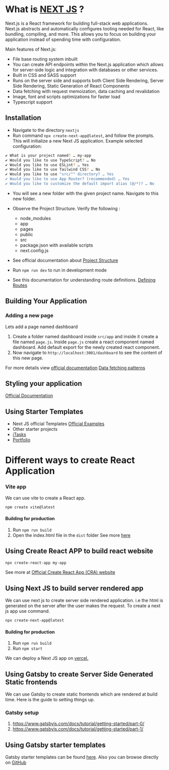# What is [NEXT JS](https://nextjs.org/) ?

Next.js is a React framework for building full-stack web applications.  
Next.js abstracts and automatically configures tooling needed for React, like bundling, compiling, and more. This allows you to focus on building your application instead of spending time with configuration.

Main features of Next.js:
- File base routing system inbuilt
- You can create API endpoints within the Next.js application which allows for server-side logic and integration with databases or other services.
- Built in CSS and SASS support
- Runs on the server side and supports both Client Side Rendering, Server Side Rendering, Static Generation of React Components
- Data fetching with request memoization, data caching and revalidation
- Image, font and scripts optimizations for faster load
- Typescript support

## Installation

- Navigate to the directory `nextjs`
- Run command  `npx create-next-app@latest`, and follow the prompts. This will initialize a new Next JS application.
  Example selected configuration:

```bash
✔ What is your project named? … my-app
✔ Would you like to use TypeScript? … No
✔ Would you like to use ESLint? … Yes
✔ Would you like to use Tailwind CSS? … No  
✔ Would you like to use "src/"" directory? … Yes
✔ Would you like to use App Router? (recommended) … Yes
✔ Would you like to customize the default import alias (@/*)? … No
```

- You will see a new folder with the given project name. Navigate to this new folder.
- Observe the Project Structure. Verify the following :
  - node_modules 
  - app
  - pages
  - public
  - src
  - package.json with available scripts
  - next.config.js
- See official documentation about [Project Structure](https://nextjs.org/docs/getting-started/project-structure)

- Run `npm run dev` to run in development mode
- See this documentation for understanding route definitions. [Defining Routes](https://nextjs.org/docs/app/building-your-application/routing/defining-routes)


## Building Your Application

### Adding a new page 
Lets add a page named dashboard 
1. Create a folder named dashboard inside `src/app` and inside it create a file named `page.js`. Inside `page.js` create a react component named dashboard. Add default export for the newly created react component. 
2. Now navigate to `http://localhost:3001/dashboard` to see the content of this new page.

For more details view [official documentation](https://nextjs.org/docs/app/building-your-application)
[Data fetching patterns](https://nextjs.org/docs/app/building-your-application/data-fetching/patterns)


## Styling your application 
[Official Documentation](https://nextjs.org/docs/app/building-your-application/styling)


## Using Starter Templates
- Next JS official Templates [Official Examples](https://github.com/vercel/next.js/tree/canary/examples)
- Other starter projects
- [iTasks](https://github.com/alsiam/iTasks/tree/main)
- [Portfolio](https://github.com/vercel/nextjs-portfolio-starter/tree/main)



# Different ways to create React Application 

### Vite app

We can use vite to create a React app.
```bash
npm create vite@latest
```

#### Building for production
  1. Run `npm run build`
  2. Open the index.html file in the `dist` folder 
See more [here](https://vitejs.dev/guide/)

## Using Create React APP to build react website

```bash
npx create-react-app my-app
```
See more at [Official Create React App (CRA) website](https://create-react-app.dev/)


## Using Next JS to build server rendered app
We can use next js to create server side rendered application. i.e the html is generated on the server after the user makes the request.
To create a next js app use command. 
```bash 
npx create-next-app@latest 
```
#### Building for production
1. Run `npm run build`
2. Run `npm start`

We can deploy a Next JS app on [vercel.](https://nextjs.org/learn-pages-router/basics/deploying-nextjs-app/deploy)

## Using Gatsby to create Server Side Generated Static frontends
We can use Gatsby to create static frontends which are rendered at build time.
Here is the guide to setting things up.

### Gatsby setup
1. https://www.gatsbyjs.com/docs/tutorial/getting-started/part-0/
2. https://www.gatsbyjs.com/docs/tutorial/getting-started/part-1/

## Using Gatsby starter templates
Gatsby starter templates can be found [here](https://www.gatsbyjs.com/starters/ ). Also you can browse directly on [GitHub](https://github.com/gatsbyjs/)

